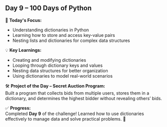 ## **Day 9 – 100 Days of Python**  

📌 **Today's Focus:**  
- Understanding dictionaries in Python  
- Learning how to store and access key-value pairs  
- Nesting lists and dictionaries for complex data structures  

💡 **Key Learnings:**  
- Creating and modifying dictionaries  
- Looping through dictionary keys and values  
- Nesting data structures for better organization  
- Using dictionaries to model real-world scenarios  

🛠 **Project of the Day – Secret Auction Program:**  
Built a program that collects bids from multiple users, stores them in a dictionary, and determines the highest bidder without revealing others’ bids.  

✅ **Progress:**  
Completed **Day 9** of the challenge! Learned how to use dictionaries effectively to manage data and solve practical problems. 🚀  
